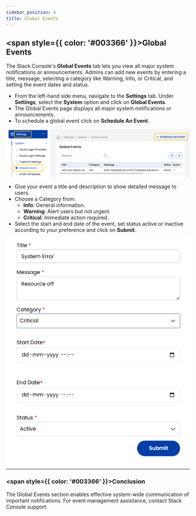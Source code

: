 ```yaml
---
sidebar_position: 4  
title: Global Events
---
```


## <span style={{ color: '#003366' }}>Global Events</span>

The Stack Console's **Global Events** tab lets you view all major system notifications or announcements. Admins can add new events by entering a title, message, selecting a category like Warning, Info, or Critical, and setting the event dates and status.

- From the left-hand side menu, navigate to the **Settings** tab. Under **Settings**, select the **System** option and click on **Global Events**.
- The Global Events page displays all major system notifications or announcements.
- To schedule a global event click on **Schedule An Event**.

![Global Events Dashboard](images/global_event_1.png)

- Give your event a title and description to show detailed message to users.
- Choose a Category from:
    - **Info**: General information.
    - **Warning**: Alert users but not urgent.
    - **Critical**: Immediate action required.
- Select the start and end date of the event, set status active or inactive according to your preference and click on **Submit**.

![Create Global Event](images/global_event_2.png)

----------

### <span style={{ color: '#003366' }}>Conclusion</span>
The Global Events section enables effective system-wide communication of important notifications. For event management assistance, contact Stack Console support.